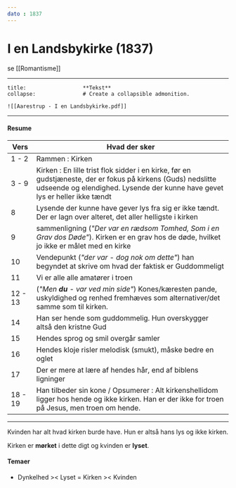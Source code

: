 ```yaml
---
dato : 1837
---
```



# I en Landsbykirke (1837)

se [[Romantisme]]

---

```ad-example # Admonition type. See below for a list of available types.
title:                  **Tekst**
collapse:               # Create a collapsible admonition.

![[Aarestrup - I en Landsbykirke.pdf]]

```

---

#### Resume

| Vers    | Hvad der sker                                                                                                                                                                              |
| ------- | ------------------------------------------------------------------------------------------------------------------------------------------------------------------------------------------ |
| 1 - 2   | Rammen : Kirken                                                                                                                                                                            |
| 3 - 9   | Kirken : En lille trist flok sidder i en kirke, før en gudstjæneste, der er fokus på kirkens (Guds) nedslitte udseende og elendighed. Lysende der kunne have gevet lys er heller ikke tændt |
| 8       | Lysende der kunne have gever lys fra sig er ikke tændt. Der er lagn over alteret, det aller helligste i kirken                                                                             |
| 9       | sammenligning (*"Der var en rædsom Tomhed, Som i en Grav dos Døde"*). Kirken er en grav hos de døde, hvilket jo ikke er målet med en kirke                                                 |
| 10      | Vendepunkt (*"der var - dog nok om dette"*) han begyndet at skrive om hvad der faktisk er Guddommeligt                                                                                     |
| 11      | Vi er alle alle amatører i troen                                                                                                                                                           |
| 12 - 13 | (*"Men **du** - var ved min side"*) Kones/kæresten pande, uskyldighed og renhed fremhæves som alternativer/det samme som til kirken.                                                       |
| 14      | Han ser hende som guddommelig. Hun overskygger altså den kristne Gud                                                                                                                       |
| 15      | Hendes sprog og smil overgår samler                                                                                                                                                        |
| 16      | Hendes kloje risler melodisk (smukt), måske bedre en oglet                                                                                                                                 |
| 17      | Der er mere at lære af hendes hår, end af biblens ligninger                                                                                                                                |
| 18 - 19 | Han tilbeder sin kone / Opsumerer : Alt kirkenshellidom ligger hos hende og ikke kirken. Han er der ikke for troen på Jesus, men troen om hende.                                                                                                                                                         |

---

Kvinden har alt hvad kirken burde have. Hun er altså hans lys og ikke kirken.

Kirken er **mørket** i dette digt og kvinden er **lyset**.

#### Temaer
- Dynkelhed >< Lyset	=	Kirken >< Kvinden